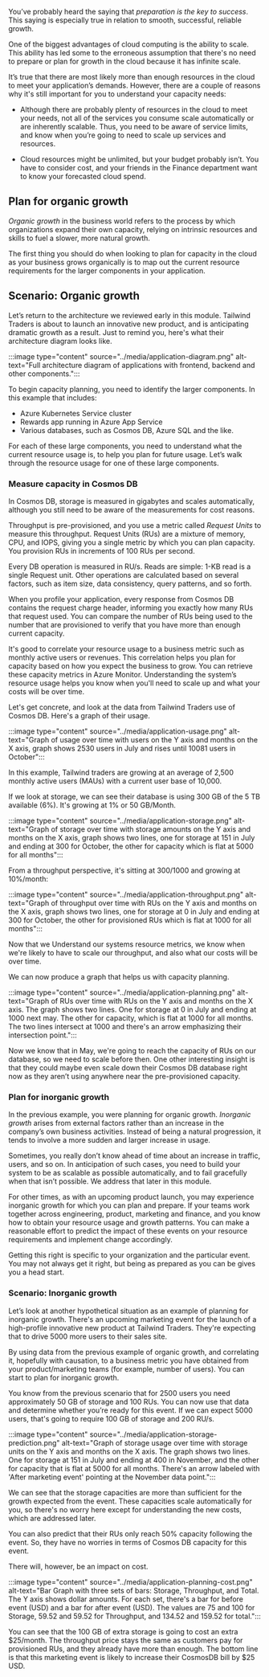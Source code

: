 You’ve probably heard the saying that *preparation is the key to success*. This saying is especially true in relation to smooth, successful, reliable growth.

One of the biggest advantages of cloud computing is the ability to scale. This ability has led some to the erroneous assumption that there's no need to prepare or plan for growth in the cloud because it has infinite scale.

It’s true that there are most likely more than enough resources in the cloud to meet your application’s demands. However, there are a couple of reasons why it's still important for you to understand your capacity needs:

- Although there are probably plenty of resources in the cloud to meet your needs, not all of the services you consume scale automatically or are inherently scalable. Thus, you need to be aware of service limits, and know when you’re going to need to scale up services and resources.

- Cloud resources might be unlimited, but your budget probably isn’t. You have to consider cost, and your friends in the Finance department want to know your forecasted cloud spend.

## Plan for organic growth

*Organic growth* in the business world refers to the process by which organizations expand their own capacity, relying on intrinsic resources and skills to fuel a slower, more natural growth. 

The first thing you should do when looking to plan for capacity in the cloud as your business grows organically is to map out the current resource requirements for the larger components in your application. 

## Scenario: Organic growth

Let’s return to the architecture we reviewed early in this module. Tailwind Traders is about to launch an innovative new product, and is anticipating dramatic growth as a result. Just to remind you, here's what their architecture diagram looks like. 

:::image type="content" source="../media/application-diagram.png" alt-text="Full architecture diagram of applications with frontend, backend and other components.":::

To begin capacity planning, you need to identify the larger components. In this example that includes:

- Azure Kubernetes Service cluster
- Rewards app running in Azure App Service
- Various databases, such as Cosmos DB, Azure SQL and the like.

For each of these large components, you need to understand what the current resource usage is, to help you plan for future usage. Let’s walk through the resource usage for one of these large components.

### Measure capacity in Cosmos DB

In Cosmos DB, storage is measured in gigabytes and scales automatically, although you still need to be aware of the measurements for cost reasons.

Throughput is pre-provisioned, and you use a metric called *Request Units* to measure this throughput. Request Units (RUs) are a mixture of memory, CPU, and IOPS, giving you a single metric by which you can plan capacity. You provision RUs in increments of 100 RUs per second.

Every DB operation is measured in RU/s. Reads are simple: 1-KB read is a single Request unit. Other operations are calculated based on several factors, such as item size, data consistency, query patterns, and so forth. 

When you profile your application, every response from Cosmos DB contains the request charge header, informing you exactly how many RUs that request used. You can compare the number of RUs being used to the number that are provisioned to verify that you have more than enough current capacity.

It's good to correlate your resource usage to a business metric such as monthly active users or revenues. This correlation helps you plan for capacity based on how you expect the business to grow. You can retrieve these capacity metrics in Azure Monitor. Understanding the system’s resource usage helps you know when you'll need to scale up and what your costs will be over time.

Let's get concrete, and look at the data from Tailwind Traders use of Cosmos DB. Here's a graph of their usage. 

:::image type="content" source="../media/application-usage.png" alt-text="Graph of usage over time with users on the Y axis and months on the X axis, graph shows 2530 users in July and rises until 10081 users in October":::

In this example, Tailwind traders are growing at an average of 2,500 monthly active users (MAUs) with a current user base of 10,000.

If we look at storage, we can see their database is using 300 GB of the 5 TB available (6%). It's growing at 1% or 50 GB/Month.

:::image type="content" source="../media/application-storage.png" alt-text="Graph of storage over time with storage amounts on the Y axis and months on the X axis, graph shows two lines, one for storage at 151 in July and ending at 300 for October, the other for capacity which is flat at 5000 for all months":::

From a throughput perspective, it's sitting at 300/1000 and growing at 10%/month:

:::image type="content" source="../media/application-throughput.png" alt-text="Graph of throughput over time with RUs on the Y axis and months on the X axis, graph shows two lines, one for storage at 0 in July and ending at 300 for October, the other for provisioned RUs which is flat at 1000 for all months":::

Now that we Understand our systems resource metrics, we know when we're likely to have to scale our throughput, and also what our costs will be over time.

We can now produce a graph that helps us with capacity planning.

:::image type="content" source="../media/application-planning.png" alt-text="Graph of RUs over time with RUs on the Y axis and months on the X axis. The graph shows two lines. One for storage at 0 in July and ending at 1000 next may. The other for capacity, which is flat at 1000 for all months. The two lines intersect at 1000 and there's an arrow emphasizing their intersection point.":::

Now we know that in May, we're going to reach the capacity of RUs on our database, so we need to scale before then. One other interesting insight is that they could maybe even scale down their Cosmos DB database right now as they aren’t using anywhere near the pre-provisioned capacity.

### Plan for inorganic growth

In the previous example, you were planning for organic growth. *Inorganic growth* arises from external factors rather than an increase in the company’s own business activities. Instead of being a natural progression, it tends to involve a more sudden and larger increase in usage.

Sometimes, you really don’t know ahead of time about an increase in traffic, users, and so on. In anticipation of such cases, you need to build your system to be as scalable as possible automatically, and to fail gracefully when that isn’t possible. We address that later in this module.

For other times, as with an upcoming product launch, you may experience inorganic growth for which you can plan and prepare. If your teams work together across engineering, product, marketing and finance, and you know how to obtain your resource usage and growth patterns. You can make a reasonable effort to predict the impact of these events on your resource requirements and implement change accordingly.

Getting this right is specific to your organization and the particular event. You may not always get it right, but being as prepared as you can be gives you a head start.

### Scenario: Inorganic growth

Let’s look at another hypothetical situation as an example of planning for inorganic growth. There's an upcoming marketing event for the launch of a high-profile innovative new product at Tailwind Traders. They're expecting that to drive 5000 more users to their sales site.

By using data from the previous example of organic growth, and correlating it, hopefully with causation, to a business metric you have obtained from your product/marketing teams (for example, number of users). You can start to plan for inorganic growth.

You know from the previous scenario that for 2500 users you need approximately 50 GB of storage and 100 RUs. You can now use that data and determine whether you’re ready for this event. If we can expect 5000 users, that's going to require 100 GB of storage and 200 RU/s.

:::image type="content" source="../media/application-storage-prediction.png" alt-text="Graph of storage usage over time with storage units on the Y axis and months on the X axis. The graph shows two lines. One for storage at 151 in July and ending at 400 in November, and the other for capacity that is flat at 5000 for all months. There's an arrow labeled with 'After marketing event' pointing at the November data point.":::

We can see that the storage capacities are more than sufficient for the growth expected from the event. These capacities scale automatically for you, so there's no worry here except for understanding the new costs, which are addressed later.

You can also predict that their RUs only reach 50% capacity following the event. So, they have no worries in terms of Cosmos DB capacity for this event.

There will, however, be an impact on cost.

:::image type="content" source="../media/application-planning-cost.png" alt-text="Bar Graph with three sets of bars: Storage, Throughput, and Total. The Y axis shows dollar amounts. For each set, there's a bar for before event (USD) and a bar for after event (USD). The values are 75 and 100 for Storage, 59.52 and 59.52 for Throughput, and 134.52 and 159.52 for total.":::

You can see that the 100 GB of extra storage is going to cost an extra $25/month. The throughput price stays the same as customers pay for provisioned RUs, and they already have more than enough. The bottom line is that this marketing event is likely to increase their CosmosDB bill by $25 USD.
